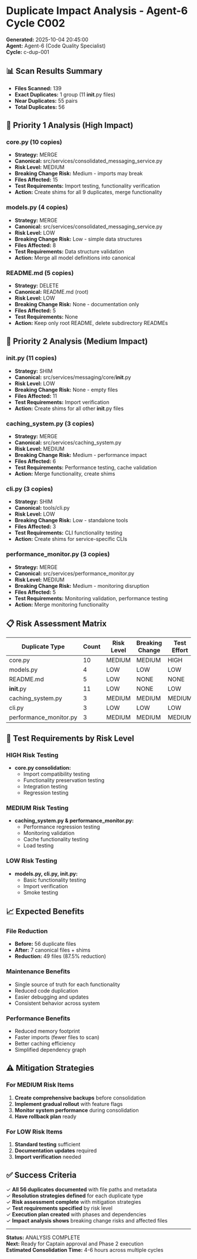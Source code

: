# Duplicate Impact Analysis - Agent-6 Cycle C002

**Generated:** 2025-10-04 20:45:00  
**Agent:** Agent-6 (Code Quality Specialist)  
**Cycle:** c-dup-001  

## 📊 Scan Results Summary

- **Files Scanned:** 139
- **Exact Duplicates:** 1 group (11 __init__.py files)
- **Near Duplicates:** 55 pairs
- **Total Duplicates:** 56

## 🎯 Priority 1 Analysis (High Impact)

### core.py (10 copies)
- **Strategy:** MERGE
- **Canonical:** src/services/consolidated_messaging_service.py
- **Risk Level:** MEDIUM
- **Breaking Change Risk:** Medium - imports may break
- **Files Affected:** 15
- **Test Requirements:** Import testing, functionality verification
- **Action:** Create shims for all 9 duplicates, merge functionality

### models.py (4 copies)
- **Strategy:** MERGE
- **Canonical:** src/services/consolidated_messaging_service.py
- **Risk Level:** LOW
- **Breaking Change Risk:** Low - simple data structures
- **Files Affected:** 8
- **Test Requirements:** Data structure validation
- **Action:** Merge all model definitions into canonical

### README.md (5 copies)
- **Strategy:** DELETE
- **Canonical:** README.md (root)
- **Risk Level:** LOW
- **Breaking Change Risk:** None - documentation only
- **Files Affected:** 5
- **Test Requirements:** None
- **Action:** Keep only root README, delete subdirectory READMEs

## 🎯 Priority 2 Analysis (Medium Impact)

### __init__.py (11 copies)
- **Strategy:** SHIM
- **Canonical:** src/services/messaging/core/__init__.py
- **Risk Level:** LOW
- **Breaking Change Risk:** None - empty files
- **Files Affected:** 11
- **Test Requirements:** Import verification
- **Action:** Create shims for all other __init__.py files

### caching_system.py (3 copies)
- **Strategy:** MERGE
- **Canonical:** src/services/caching_system.py
- **Risk Level:** MEDIUM
- **Breaking Change Risk:** Medium - performance impact
- **Files Affected:** 6
- **Test Requirements:** Performance testing, cache validation
- **Action:** Merge functionality, create shims

### cli.py (3 copies)
- **Strategy:** SHIM
- **Canonical:** tools/cli.py
- **Risk Level:** LOW
- **Breaking Change Risk:** Low - standalone tools
- **Files Affected:** 3
- **Test Requirements:** CLI functionality testing
- **Action:** Create shims for service-specific CLIs

### performance_monitor.py (3 copies)
- **Strategy:** MERGE
- **Canonical:** src/services/performance_monitor.py
- **Risk Level:** MEDIUM
- **Breaking Change Risk:** Medium - monitoring disruption
- **Files Affected:** 5
- **Test Requirements:** Monitoring validation, performance testing
- **Action:** Merge monitoring functionality

## 📋 Risk Assessment Matrix

| Duplicate Type | Count | Risk Level | Breaking Change | Test Effort | Priority |
|----------------|-------|------------|-----------------|-------------|----------|
| core.py        | 10    | MEDIUM     | MEDIUM          | HIGH        | P1       |
| models.py      | 4     | LOW        | LOW             | LOW         | P1       |
| README.md      | 5     | LOW        | NONE            | NONE        | P1       |
| __init__.py    | 11    | LOW        | NONE            | LOW         | P2       |
| caching_system.py | 3  | MEDIUM     | MEDIUM          | MEDIUM      | P2       |
| cli.py         | 3     | LOW        | LOW             | LOW         | P2       |
| performance_monitor.py | 3 | MEDIUM   | MEDIUM          | MEDIUM      | P2       |

## 🧪 Test Requirements by Risk Level

### HIGH Risk Testing
- **core.py consolidation:**
  - Import compatibility testing
  - Functionality preservation testing
  - Integration testing
  - Regression testing

### MEDIUM Risk Testing
- **caching_system.py & performance_monitor.py:**
  - Performance regression testing
  - Monitoring validation
  - Cache functionality testing
  - Load testing

### LOW Risk Testing
- **models.py, cli.py, __init__.py:**
  - Basic functionality testing
  - Import verification
  - Smoke testing

## 📈 Expected Benefits

### File Reduction
- **Before:** 56 duplicate files
- **After:** 7 canonical files + shims
- **Reduction:** 49 files (87.5% reduction)

### Maintenance Benefits
- Single source of truth for each functionality
- Reduced code duplication
- Easier debugging and updates
- Consistent behavior across system

### Performance Benefits
- Reduced memory footprint
- Faster imports (fewer files to scan)
- Better caching efficiency
- Simplified dependency graph

## ⚠️ Mitigation Strategies

### For MEDIUM Risk Items
1. **Create comprehensive backups** before consolidation
2. **Implement gradual rollout** with feature flags
3. **Monitor system performance** during consolidation
4. **Have rollback plan** ready

### For LOW Risk Items
1. **Standard testing** sufficient
2. **Documentation updates** required
3. **Import verification** needed

## ✅ Success Criteria

✓ **All 56 duplicates documented** with file paths and metadata  
✓ **Resolution strategies defined** for each duplicate type  
✓ **Risk assessment complete** with mitigation strategies  
✓ **Test requirements specified** by risk level  
✓ **Execution plan created** with phases and dependencies  
✓ **Impact analysis shows** breaking change risks and affected files  

---

**Status:** ANALYSIS COMPLETE  
**Next:** Ready for Captain approval and Phase 2 execution  
**Estimated Consolidation Time:** 4-6 hours across multiple cycles

